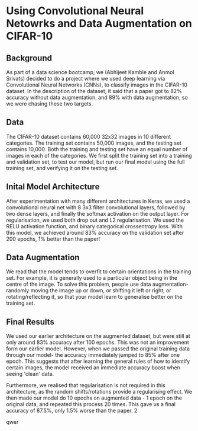 # Using Convolutional Neural Netowrks and Data Augmentation on CIFAR-10

## Background

As part of a data science bootcamp, we (Abhijeet Kamble and Anmol Srivats) decided to do a project where we used deep learning via Convolutional Neural Networks (CNNs), to classify images in the CIFAR-10 dataset. In the description of the dataset, it said that a paper got to 82% accuracy without data augmentation, and 89% with data augmentation, so we were chasing these two targets. 

## Data

The CIFAR-10 dataset contains 60,000 32x32 images in 10 different categories. The training set contains 50,000 images, and the testing set contains 10,000. Both the training and testing set have an equal number of images in each of the categories. We first split the training set into a training and validation set, to test our model, but run our final model using the full training set, and verifying it on the testing set. 

## Inital Model Architecture

After experimentation with many different architectures in Keras, we used a convolutional neural net with 8 3x3 filter convolutional layers, followed by two dense layers, and finally the softmax activation on the output layer. For regularisation, we used both drop out and L2 regularisation. We used the RELU activation function, and binary categorical crossentropy loss. With this model, we achieved around 83% accuracy on the validation set after 200 epochs, 1% better than the paper!

## Data Augmentation

We read that the model tends to overfit to certain orientations in the training set. For example, it is generally used to a particular object being in the centre of the image. To solve this problem, people use data augmentation- randomly moving the image up or down, or shifting it left or right, or rotating/reflecting it, so that your model learn to generalise better on the training set. 

## Final Results 

We used our earlier architecture on the augmented dataset, but were still at only around 83% accuracy after 100 epochs. This was not an improvement form our earlier model. However, when we passed the original training data through our model- the accuracy immediately jumped to 85% after one epoch. This suggests that after learning the general rules of how to identify certain images, the model received an immediate accuracy boost when seeing 'clean' data. 

Furthermore, we realised that regularisation is not required in this architecture, as the random shifts/rotations provide a regularising effect. We then made our model do 10 epochs on augmented data - 1 epoch on the original data, and repeated this process 20 times. This gave us a final accuracy of 87.5%, only 1.5% worse than the paper. 2



qwer
